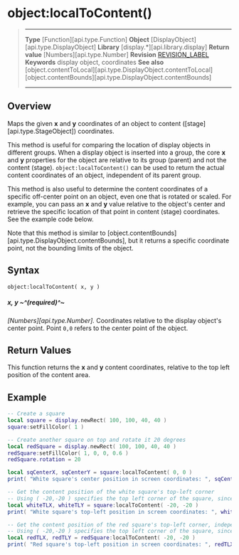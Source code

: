 # object:localToContent()

> --------------------- ------------------------------------------------------------------------------------------
> __Type__              [Function][api.type.Function]
> __Object__            [DisplayObject][api.type.DisplayObject]
> __Library__           [display.*][api.library.display]
> __Return value__      [Numbers][api.type.Number]
> __Revision__          [REVISION_LABEL](REVISION_URL)
> __Keywords__          display object, coordinates
> __See also__          [object.contentToLocal][api.type.DisplayObject.contentToLocal]
>								[object.contentBounds][api.type.DisplayObject.contentBounds]
> --------------------- ------------------------------------------------------------------------------------------


## Overview

Maps the given __x__ and __y__ coordinates of an object to content ([stage][api.type.StageObject]) coordinates.

This method is useful for comparing the location of display objects in different groups. When a display object is inserted into a group, the core __x__ and __y__ properties for the object are relative to its group (parent) and not the content (stage). `object:localToContent()` can be used to return the actual content coordinates of an object, independent of its parent group.

This method is also useful to determine the content coordinates of a specific off-center point on an object, even one that is rotated or scaled. For example, you can pass an __x__ and __y__ value relative to the object's center and retrieve the specific location of that point in content (stage) coordinates. See the example code below.

Note that this method is similar to [object.contentBounds][api.type.DisplayObject.contentBounds], but it returns a specific coordinate point, not the bounding limits of the object.


## Syntax

	object:localToContent( x, y )

##### x, y ~^(required)^~
_[Numbers][api.type.Number]._ Coordinates relative to the display object's center point. Point `0,0` refers to the center point of the object.


## Return Values

This function returns the __x__ and __y__ content coordinates, relative to the top left position of the content area.


## Example

``````lua
-- Create a square
local square = display.newRect( 100, 100, 40, 40 )
square:setFillColor( 1 )

-- Create another square on top and rotate it 20 degrees
local redSquare = display.newRect( 100, 100, 40, 40 )
redSquare:setFillColor( 1, 0, 0, 0.6 )
redSquare.rotation = 20

local sqCenterX, sqCenterY = square:localToContent( 0, 0 )
print( "White square's center position in screen coordinates: ", sqCenterX, sqCenterY )

-- Get the content position of the white square's top-left corner
-- Using ( -20,-20 ) specifies the top left corner of the square, since it's 40x40 in size
local whiteTLX, whiteTLY = square:localToContent( -20, -20 )
print( "White square's top-left position in screen coordinates: ", whiteTLX, whiteTLY )

-- Get the content position of the red square's top-left corner, independent of its rotation
-- Using ( -20,-20 ) specifies the top left corner of the square, since it's 40x40 in size
local redTLX, redTLY = redSquare:localToContent( -20, -20 )
print( "Red square's top-left position in screen coordinates: ", redTLX, redTLY )
``````
